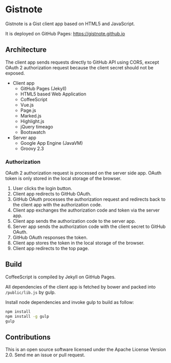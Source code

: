 Gistnote
========

Gistnote is a Gist client app based on HTML5 and JavaScript.

It is deployed on GitHub Pages: https://gistnote.github.io

## Architecture

The client app sends requests directly to GitHub API using CORS, except OAuth 2 authorization request because the client secret should not be exposed.

* Client app
  * GitHub Pages (Jekyll)
  * HTML5 based Web Application
  * CoffeeScript
  * Vue.js
  * Page.js
  * Marked.js
  * Highlight.js
  * jQuery timeago
  * Bootswatch
* Server app
  * Google App Engine (JavaVM)
  * Groovy 2.3

### Authorization

OAuth 2 authorization request is processed on the server side app. OAuth token is only stored in the local storage of the browser.

1. User clicks the login button.
1. Client app redirects to GitHub OAuth.
1. GitHub OAuth processes the authorization request and redirects back to the client app with the authorization code.
1. Client app exchanges the authorization code and token via the server app.
  1. Client app sends the authorization code to the server app.
  1. Server app sends the authorization code with the client secret to GitHub OAuth.
  1. GitHub OAuth responses the token.
  1. Client app stores the token in the local storage of the browser.
1. Client app redirects to the top page.

## Build

CoffeeScript is compiled by Jekyll on GitHub Pages.

All dependencies of the client app is fetched by bower and packed into `/public/lib.js` by gulp.

Install node dependencies and invoke gulp to build as follow:

```sh
npm install
npm install -g gulp
gulp
```

## Contributions

This is an open source software licensed under the Apache License Version 2.0. Send me an issue or pull request.
